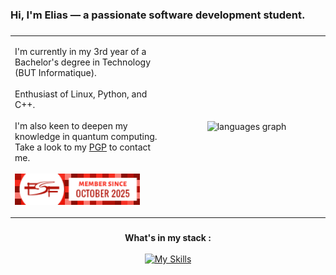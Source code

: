 <h3 align="left">Hi, I'm Elias — a passionate software development student.</h3>

###

<table border="0">
  <tr>
    <td>
      <p align="left">
        I'm currently in my 3rd year of a Bachelor's degree in Technology (BUT Informatique).<br><br>
        Enthusiast of Linux, Python, and C++.<br><br>
        I'm also keen to deepen my knowledge in quantum computing.
        Take a look to my <a href="https://github.com/elias-utf8/elias-utf8/blob/main/elias.asc">PGP</a> to contact me.<br><br>
          <a align="center" valign="middle" href="https://www.fsf.org/associate/support_freedom?referrer=4652098">
          <img src="https://raw.githubusercontent.com/elias-utf8/elias-utf8/main/fsf.png" alt="FSF Member since October 2025" height="50"/>
          </a>
      </p>
    </td>
    <td width="50%" align="center" valign="middle">
      <img src="https://github-readme-stats.vercel.app/api/top-langs?username=elias-utf8&locale=en&hide_title=false&layout=compact&card_width=320&langs_count=5&theme=transparent&hide_border=true&order=2" height="150" alt="languages graph"  />
    </td>
  </tr>
</table>

###

<div align="center">
  <strong>What's in my stack : </strong>
</div>

<br>

<div align="center">
  <a href="https://skillicons.dev">
    <img src="https://skillicons.dev/icons?i=cpp,qt,ocaml,linux,py,php" alt="My Skills"/>
  </a>
</div>

###
